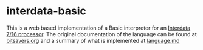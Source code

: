# interdata-basic
This is a web based implementation of a Basic interpreter for an [Interdata 7/16 processor]([https://bitsavers.org/pdf/interdata/16bit/7-16/7-16_Brochure_1973.pdf). The original documentation of the language can be found at  [bitsavers.org](http://www.bitsavers.org/pdf/interdata/lang/29-338r03_BASIC_Lang_Ref_Jan75.pdf) and a summary of what is implemented at [language.md](https:language.md)
